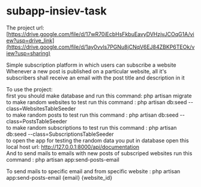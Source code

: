 # subapp-insiev-task
The project url: [https://drive.google.com/file/d/17wR70iEcbHsFkbuEavyDVHzjvJCOqG1A/view?usp=drive_link](https://drive.google.com/file/d/1ay0vvls7PGNu8jCNqV6EJ84ZBKP6TEOk/view?usp=sharing)

Simple subscription platform in which users can subscribe a website Whenever a new post is published on a particular website, all it's subscribers shall receive an email with the post title and description in it


To use the project:                                                                                                                                                                                                     
first you should make database and run this command: php artisan migrate                                                                                                                                                
to make random websites to test run this command : php artisan db:seed --class=WebsitesTableSeeder                                                                                                                      
to make random posts to test run this command : php artisan db:seed --class=PostsTableSeeder                                                                                                                            
to make random subscriptions to test run this command : php artisan db:seed --class=SubscriptionsTableSeeder                                                                                                            
to open the app for testing the random data you put in database open this local host url: http://127.0.0.1:8000/api/documentation                                                                                       
And to send mails to emails with new posts of subscriped websites run this command : php artisan app:send-posts-email

To send mails to specific email and from specific website : php artisan app:send-posts-email {email} {website_id}
